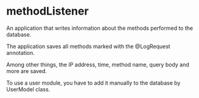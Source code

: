 # methodListener

An application that writes information about the methods performed to the database.

The application saves all methods marked with the @LogRequest annotation.

Among other things, the IP address, time, method name, query body and more are saved.

To use a user module, you have to add it manually to the database by UserModel class.
